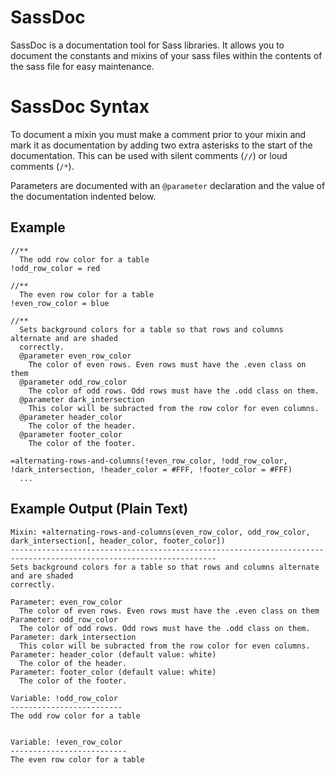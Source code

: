 SassDoc
=======

SassDoc is a documentation tool for Sass libraries. It allows you to document the constants and mixins
of your sass files within the contents of the sass file for easy maintenance.

SassDoc Syntax
==============

To document a mixin you must make a comment prior to your mixin and mark it as documentation by adding two extra
asterisks to the start of the documentation. This can be used with silent comments (`//`) or loud comments (`/*`).

Parameters are documented with an `@parameter` declaration and the value of the documentation indented below.

Example
-------

    //**
      The odd row color for a table
    !odd_row_color = red

    //**
      The even row color for a table
    !even_row_color = blue

    //**
      Sets background colors for a table so that rows and columns alternate and are shaded
      correctly.
      @parameter even_row_color
        The color of even rows. Even rows must have the .even class on them
      @parameter odd_row_color
        The color of odd rows. Odd rows must have the .odd class on them.
      @parameter dark_intersection
        This color will be subracted from the row color for even columns.
      @parameter header_color
        The color of the header.
      @parameter footer_color
        The color of the footer.

    =alternating-rows-and-columns(!even_row_color, !odd_row_color, !dark_intersection, !header_color = #FFF, !footer_color = #FFF)
      ...

Example Output (Plain Text)
---------------------------

    Mixin: +alternating-rows-and-columns(even_row_color, odd_row_color, dark_intersection[, header_color, footer_color])
    --------------------------------------------------------------------------------------------------------------------
    Sets background colors for a table so that rows and columns alternate and are shaded
    correctly.

    Parameter: even_row_color
      The color of even rows. Even rows must have the .even class on them
    Parameter: odd_row_color
      The color of odd rows. Odd rows must have the .odd class on them.
    Parameter: dark_intersection
      This color will be subracted from the row color for even columns.
    Parameter: header_color (default value: white)
      The color of the header.
    Parameter: footer_color (default value: white)
      The color of the footer.

    Variable: !odd_row_color
    -------------------------
    The odd row color for a table


    Variable: !even_row_color
    --------------------------
    The even row color for a table
